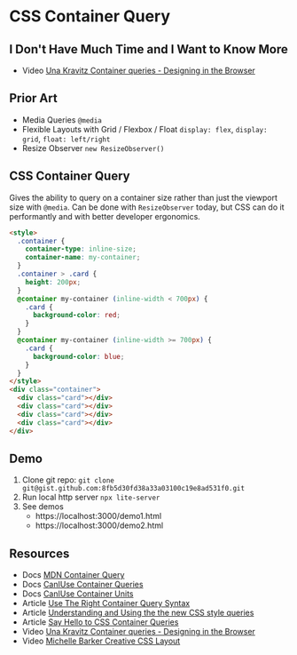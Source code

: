 # CSS Container Query

## I Don't Have Much Time and I Want to Know More

- Video [Una Kravitz Container queries - Designing in the Browser](https://youtu.be/gCNMyYr7F6w)

## Prior Art

- Media Queries `@media`
- Flexible Layouts with Grid / Flexbox / Float `display: flex`, `display: grid`, `float: left/right`
- Resize Observer `new ResizeObserver()`

## CSS Container Query

Gives the ability to query on a container size rather than just the viewport size with `@media`.
Can be done with `ResizeObserver` today, but CSS can do it performantly and with better developer ergonomics.

```html
<style>
  .container {
    container-type: inline-size;
    container-name: my-container;
  }
  .container > .card {
    height: 200px;
  }
  @container my-container (inline-width < 700px) {
    .card {
      background-color: red;
    }
  }
  @container my-container (inline-width >= 700px) {
    .card {
      background-color: blue;
    }
  }
</style>
<div class="container">
  <div class="card"></div>
  <div class="card"></div>
  <div class="card"></div>
  <div class="card"></div>
</div>
```

## Demo

1. Clone git repo: `git clone git@gist.github.com:8fb5d30fd38a33a03100c19e8ad531f0.git`
1. Run local http server `npx lite-server`
1. See demos
   - https://localhost:3000/demo1.html
   - https://localhost:3000/demo2.html

## Resources

- Docs [MDN Container Query](https://developer.mozilla.org/en-US/docs/Web/CSS/CSS_Container_Queries)
- Docs [CanIUse Container Queries](https://caniuse.com/css-container-queries)
- Docs [CanIUse Container Units](https://caniuse.com/css-container-query-units)
- Article [Use The Right Container Query Syntax](https://www.oddbird.net/2022/08/18/cq-syntax/)
- Article [Understanding and Using the the new CSS style queries](https://blog.logrocket.com/new-css-style-queries/)
- Article [Say Hello to CSS Container Queries](https://ishadeed.com/article/say-hello-to-css-container-queries/)
- Video [Una Kravitz Container queries - Designing in the Browser](https://youtu.be/gCNMyYr7F6w)
- Video [Michelle Barker Creative CSS Layout](https://youtu.be/tueTFd2TQUA?t=1440)
